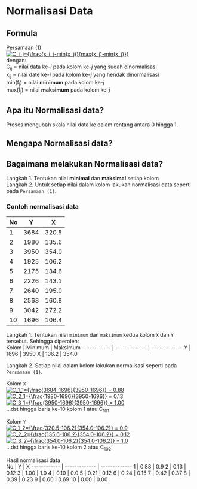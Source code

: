 # Normalisasi Data

## Formula
Persamaan (1) <br>
<a href="https://www.codecogs.com/eqnedit.php?latex=C_i_j={\frac{x_i_j-min(f_j)}{max(x_j)-min(x_j)}}" target="_blank"><img src="https://latex.codecogs.com/svg.latex?C_i_j={\frac{x_i_j-min(x_j)}{max(x_j)-min(x_j)}}" title="C_i_j={\frac{x_i_j-min(x_j)}{max(x_j)-min(x_j)}}" /></a> <br>
dengan:<br>
C<sub>ij</sub> = nilai data ke-_i_ pada kolom ke-_j_ yang sudah dinormalisasi<br>
x<sub>ij</sub> = nilai date ke-_i_ pada kolom ke-_j_ yang hendak dinormalisasi<br>
min(f<sub>j</sub>) = nilai **minimum** pada kolom ke-_j_<br>
max(f<sub>j</sub>) = nilai **maksimum** pada kolom ke-_j_<br>
## Apa itu Normalisasi data?
Proses mengubah skala nilai data ke dalam rentang antara 0 hingga 1.
## Mengapa Normalisasi data?
## Bagaimana melakukan Normalisasi data?
Langkah 1. Tentukan nilai **minimal** dan **maksimal** setiap kolom <br>
Langkah 2. Untuk setiap nilai dalam kolom lakukan normalisasi data seperti pada `Persamaan (1)`.

### Contoh normalisasi data
No | Y | X 
------------ | ------------- | -------------
1 |  3684 | 320.5
2 |  1980 | 135.6
3 |  3950 | 354.0
4 |  1925 | 106.2
5 |  2175 | 134.6
6 |  2226 | 143.1
7 |  2640 | 195.0
8 |  2568 | 160.8
9 |  3042 | 272.2
10 |  1696 | 106.4

Langkah 1. Tentukan nilai `minimum` dan `maksimum` kedua kolom `X` dan `Y` tersebut. Sehingga diperoleh:<br>
Kolom | Minimum | Maksimum 
------------ | ------------- | -------------
Y |  1696 | 3950
X |  106.2 | 354.0

Langkah 2. Setiap nilai dalam kolom lakukan normalisasi seperti pada `Persamaan (1)`.<p>
Kolom `X`<br>
<a href="https://www.codecogs.com/eqnedit.php?latex=C_1_1={\frac{3684-1696}{3950-1696}}&space;=&space;0.88" target="_blank"><img src="https://latex.codecogs.com/svg.latex?C_1_1={\frac{3684-1696}{3950-1696}}&space;=&space;0.88" title="C_1_1={\frac{3684-1696}{3950-1696}} = 0.88" /></a> <br>
<a href="https://www.codecogs.com/eqnedit.php?latex=C_2_1={\frac{1980-1696}{3950-1696}}&space;=&space;0.13" target="_blank"><img src="https://latex.codecogs.com/svg.latex?C_2_1={\frac{1980-1696}{3950-1696}}&space;=&space;0.13" title="C_2_1={\frac{1980-1696}{3950-1696}} = 0.13" /></a> <br>
<a href="https://www.codecogs.com/eqnedit.php?latex=C_3_1={\frac{3950-1696}{3950-1696}}&space;=&space;1.00" target="_blank"><img src="https://latex.codecogs.com/svg.latex?C_3_1={\frac{3950-1696}{3950-1696}}&space;=&space;1.00" title="C_3_1={\frac{3950-1696}{3950-1696}} = 1.00" /></a> <br>
  ...dst hingga baris ke-10 kolom 1 atau C<sub>101</sub><p>
 
 Kolom `Y`<br>
 <a href="https://www.codecogs.com/eqnedit.php?latex=C_1_2={\frac{320.5-106.2}{354.0-106.2}}&space;=&space;0.9" target="_blank"><img src="https://latex.codecogs.com/svg.latex?C_1_2={\frac{320.5-106.2}{354.0-106.2}}&space;=&space;0.9" title="C_1_2={\frac{320.5-106.2}{354.0-106.2}} = 0.9" /></a> <br>
 <a href="https://www.codecogs.com/eqnedit.php?latex=C_2_2={\frac{135.6-106.2}{354.0-106.2}}&space;=&space;0.12" target="_blank"><img src="https://latex.codecogs.com/svg.latex?C_2_2={\frac{135.6-106.2}{354.0-106.2}}&space;=&space;0.12" title="C_2_2={\frac{135.6-106.2}{354.0-106.2}} = 0.12" /></a> <br>
 <a href="https://www.codecogs.com/eqnedit.php?latex=C_3_2={\frac{354.0-106.2}{354.0-106.2}}&space;=&space;1.0" target="_blank"><img src="https://latex.codecogs.com/svg.latex?C_3_2={\frac{354.0-106.2}{354.0-106.2}}&space;=&space;1.0" title="C_3_2={\frac{354.0-106.2}{354.0-106.2}} = 1.0" /></a> <br>
   ...dst hingga baris ke-10 kolom 2 atau C<sub>102</sub><p>
 
Hasil normalisasi data <br>
No | Y | X 
------------ | ------------- | -------------
1 |  0.88 | 0.9
2 |  0.13 | 0.12
3 |  1.00 | 1.0
4 |  0.10 | 0.0
5 |  0.21 | 0.12
6 |  0.24 | 0.15
7 |  0.42 | 0.37
8 |  0.39 | 0.23
9 |  0.60 | 0.69
10 |  0.00 | 0.00
